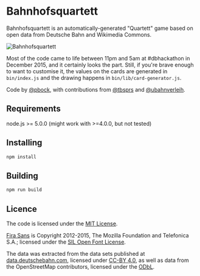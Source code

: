 # Bahnhofsquartett

Bahnhofsquartett is an automatically-generated "Quartett" game based on
open data from Deutsche Bahn and Wikimedia Commons.

![Bahnhofsquartett](https://raw.github.com/pbock/bahnhofsquartett/master/src/Bahnhofsquartett.jpg)

Most of the code came to life between 11pm and 5am at #dbhackathon in December
2015, and it certainly looks the part. Still, if you're brave enough to want
to customise it, the values on the cards are generated in `bin/index.js` and
the drawing happens in `bin/lib/card-generator.js`.

Code by [@pbock](https://twitter.com/pbock),
with contributions from [@tbsprs](https://twitter.com/tbsprs) and
[@ubahnverleih](https://twitter.com/ubahnverleih).

## Requirements

node.js >= 5.0.0 (might work with >=4.0.0, but not tested)

## Installing

```sh
npm install
```

## Building

```sh
npm run build
```

## Licence

The code is licensed under the [MIT License](LICENSE.md).

[Fira Sans](https://github.com/mozilla/Fira) is Copyright 2012-2015,
The Mozilla Foundation and Telefonica S.A.; licensed under the [SIL Open Font
License](https://github.com/mozilla/Fira/blob/master/LICENSE).

The data was extracted from the data sets published at
[data.deutschebahn.com](http://data.deutschebahn.com), licensed under
[CC-BY 4.0](https://creativecommons.org/licenses/by/4.0/),
as well as data from the OpenStreetMap contributors,
licensed under the [ODbL](http://opendatacommons.org/licenses/odbl/).
